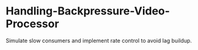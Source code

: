 # Handling-Backpressure-Video-Processor
Simulate slow consumers and implement rate control to avoid lag buildup.
